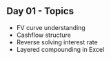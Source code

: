 ## Day 01 - Topics
- FV curve understanding
- Cashflow structure
- Reverse solving interest rate
- Layered compounding in Excel

